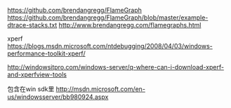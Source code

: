 https://github.com/brendangregg/FlameGraph
https://github.com/brendangregg/FlameGraph/blob/master/example-dtrace-stacks.txt
http://www.brendangregg.com/flamegraphs.html

xperf
https://blogs.msdn.microsoft.com/ntdebugging/2008/04/03/windows-performance-toolkit-xperf/

http://windowsitpro.com/windows-server/q-where-can-i-download-xperf-and-xperfview-tools

包含在win sdk里
http://msdn.microsoft.com/en-us/windowsserver/bb980924.aspx
